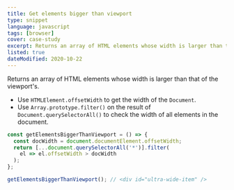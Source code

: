 ```yaml
---
title: Get elements bigger than viewport
type: snippet
language: javascript
tags: [browser]
cover: case-study
excerpt: Returns an array of HTML elements whose width is larger than that of the viewport's.
listed: true
dateModified: 2020-10-22
---
```


Returns an array of HTML elements whose width is larger than that of the viewport's.

- Use `HTMLElement.offsetWidth` to get the width of the `Document`.
- Use `Array.prototype.filter()` on the result of `Document.querySelectorAll()` to check the width of all elements in the document.

```js
const getElementsBiggerThanViewport = () => {
  const docWidth = document.documentElement.offsetWidth;
  return [...document.querySelectorAll('*')].filter(
    el => el.offsetWidth > docWidth
  );
};

getElementsBiggerThanViewport(); // <div id="ultra-wide-item" />
```
